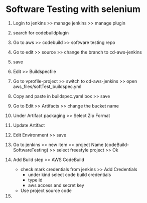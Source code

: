 # Software Testing with selenium

1. Login to jenkins >> manage jenkins >> manage plugin

2. search for codebuildplugin

3. Go to aws >> codebuild >> software testing repo

4. Go to edit >> source >> change the branch to cd-aws-jenkins

5. save

6. Edit >> Buildspecfile

7. Go to vprofile-project >> switch to cd-aws-jenkins >> open aws_files/softTest_buildspec.yml

8. Copy and paste in buildspec.yaml box >> save

9. Go to Edit >> Artifacts >> change the bucket name

10. Under Artifact packaging >> Select Zip Format

11. Update Artifact

12. Edit Environment >> save

13. Go to jenkins >> new item >> project Name (codeBuild-SoftwareTesting) >> select freestyle project >> Ok

14. Add Build step >> AWS CodeBuild

    - check mark credentials from jenkins >> Add Credentials
      - under kind select code build credentials
      - type id
      - aws access and secret key
    - Use project source code

15.

